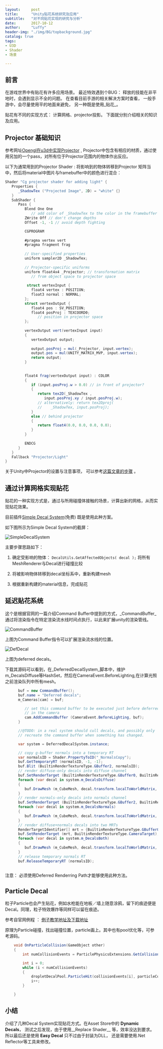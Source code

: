 ```yaml
---
layout:     post
title:      "Unity贴花系统研究及应用"
subtitle:   "对不同贴花实现的研究与分析"
date:       2017-10-12
author:     "Luffy"
header-img: "./img/BG/topbackground.jpg"
catalog: true
tags:
- U3D
- Shader
- 场景

---
```


## 前言

在游戏世界中有贴花有许多应用场景。 最近特效遇到个BUG： 释放的技能在非平地时，会遇到显示不全的问题。   在查看目前手游的相关解决方案时查看， 一般手游中，会尽量使用平的地面来避免， 另一种既是使用_贴花_。

贴花有不同的实现方式： 计算网格、projector投影。 下面就分别介绍相关的知识及应用。

## Projector 基础知识

参考网址[Opengl在u3d中实现Projector](https://en.wikibooks.org/wiki/Cg_Programming/Unity/Projectors) , Projector中包含有相应的材质，通过使用另加的一个pass，对所有位于Projector范围内的物体作出反应。

以下为通常用到的Projector Shader : 将影响到的物体转移到Projector 矩阵当中，然后将material中图片与framebuffer中的颜色进行混合：

```cs
Shader "Cg projector shader for adding light" {
   Properties {
      _ShadowTex ("Projected Image", 2D) = "white" {}
   }
   SubShader {
      Pass {      
         Blend One One 
            // add color of _ShadowTex to the color in the framebuffer 
         ZWrite Off // don't change depths
         Offset -1, -1 // avoid depth fighting

         CGPROGRAM
 
         #pragma vertex vert  
         #pragma fragment frag 
 
         // User-specified properties
         uniform sampler2D _ShadowTex; 
 
         // Projector-specific uniforms
         uniform float4x4 _Projector; // transformation matrix 
            // from object space to projector space 
 
          struct vertexInput {
            float4 vertex : POSITION;
            float3 normal : NORMAL;
         };
         struct vertexOutput {
            float4 pos : SV_POSITION;
            float4 posProj : TEXCOORD0;
               // position in projector space
         };
 
         vertexOutput vert(vertexInput input) 
         {
            vertexOutput output;
 
            output.posProj = mul(_Projector, input.vertex);
            output.pos = mul(UNITY_MATRIX_MVP, input.vertex);
            return output;
         }
 
 
         float4 frag(vertexOutput input) : COLOR
         {
            if (input.posProj.w > 0.0) // in front of projector?
            {
               return tex2D(_ShadowTex , 
                  input.posProj.xy / input.posProj.w); 
               // alternatively: return tex2Dproj(  
               //    _ShadowTex, input.posProj);
            }
            else // behind projector
            {
               return float4(0.0, 0.0, 0.0, 0.0);
            }
         }
 
         ENDCG
      }
   }  
   Fallback "Projector/Light"
}
```


关于Unity中Projector的设置与注意事项， 可以参考[这篇文章的步骤](http://talarian.blogspot.tw/p/unity-tutorial.html) 。


## 通过计算网格实现贴花

贴花的一种实现方式是，通过与所用碰撞体接触的场景，计算出新的网格，从而实现贴花效果。

目前插件[Simple Decal System](https://assetstore.unity.com/packages/tools/particles-effects/simple-decal-system-13889)(免费) 既是使用此种方案。


如下图所示为Simple Decal System的截屏：

![SimpleDecalSystem](/img/U3D/Decal/EasyDecalSystem.png)

主要步骤思路如下：

1. 确定受影响的物体： 
   `DecalUtils.GetAffectedObjects( decal );`
   将所有MeshRenderer与Decal进行碰撞比较

2. 将被影响物体转移到decal坐标系中，重新构建mesh
3. 根据重新构建的material信息，完成贴花


## 延迟贴花系统

这个是根据官网的一篇介绍Command Buffer中提到的方式，_CommandBuffer_通过将渲染指令在特定渲染流水线时间点执行，以此来扩展unity的渲染管线。

![CommandBuffer](/img/U3D/Decal/commandBuffer.png)

上图为Command Buffer指令可以扩展渲染流水线的位置。


![DefDecal](/img/U3D/Decal/DefDecal.png)

上图为deferred decals。

下载其源码可以看到，在_DeferredDecalSystem_脚本中，维护m_DecalsDiffuse等HashSet，然后在CameraEvent.BeforeLighting,在计算光照之前渲染队列中所有mesh。

```cs
      buf = new CommandBuffer();
      buf.name = "Deferred decals";
      m_Cameras[cam] = buf;

         // set this command buffer to be executed just before deferred lighting pass
         // in the camera
         cam.AddCommandBuffer (CameraEvent.BeforeLighting, buf);
      }

      //@TODO: in a real system should cull decals, and possibly only
      // recreate the command buffer when something has changed.

      var system = DeferredDecalSystem.instance;

      // copy g-buffer normals into a temporary RT
      var normalsID = Shader.PropertyToID("_NormalsCopy");
      buf.GetTemporaryRT (normalsID, -1, -1);
      buf.Blit (BuiltinRenderTextureType.GBuffer2, normalsID);
      // render diffuse-only decals into diffuse channel
      buf.SetRenderTarget (BuiltinRenderTextureType.GBuffer0, BuiltinRenderTextureType.CameraTarget);
      foreach (var decal in system.m_DecalsDiffuse)
      {
         buf.DrawMesh (m_CubeMesh, decal.transform.localToWorldMatrix, decal.m_Material);
      }
      // render normals-only decals into normals channel
      buf.SetRenderTarget (BuiltinRenderTextureType.GBuffer2, BuiltinRenderTextureType.CameraTarget);
      foreach (var decal in system.m_DecalsNormals)
      {
         buf.DrawMesh (m_CubeMesh, decal.transform.localToWorldMatrix, decal.m_Material);
      }
      // render diffuse+normals decals into two MRTs
      RenderTargetIdentifier[] mrt = {BuiltinRenderTextureType.GBuffer0, BuiltinRenderTextureType.GBuffer2};
      buf.SetRenderTarget (mrt, BuiltinRenderTextureType.CameraTarget);
      foreach (var decal in system.m_DecalsBoth)
      {
         buf.DrawMesh (m_CubeMesh, decal.transform.localToWorldMatrix, decal.m_Material);
      }
      // release temporary normals RT
      buf.ReleaseTemporaryRT (normalsID);
      
```

注意： 必须使用Deferred Renderring Path才能够使用此种方法。


## Particle Decal

粒子Particle也会产生贴花，例如水枪能在地板／墙上随意涂鸦，留下的痕迹便是Decal。同理，粒子特效爆炸等同样可以留在痕迹。

参考自官网例程 ： [例子教学地址及下载地址](https://unity3d.com/cn/learn/tutorials/topics/scripting/drawing-decals-particles)

原理为Particle碰撞，找出碰撞位置，particle画上。其中也有pool优化等，可参考源码。


```cs
    void OnParticleCollision(GameObject other)
    {
        int numCollisionEvents = ParticlePhysicsExtensions.GetCollisionEvents (particleLauncher, other, collisionEvents);

        int i = 0;
        while (i < numCollisionEvents) 
        {
            dropletDecalPool.ParticleHit(collisionEvents[i], particleColorGradient);
            i++;
        }

    }
```
## 小结

介绍了几种Decal System实现贴花方式。在Asset Store中的 __Dynamic Decals__， 测试之后发现，由于使用__Replace Shader__ 等，效率没达到要求。 所以最后还是使用 __Easy Decal__ 只不过由于封装为DLL， 还是需要使用.Net Reflector等工具来修改。
